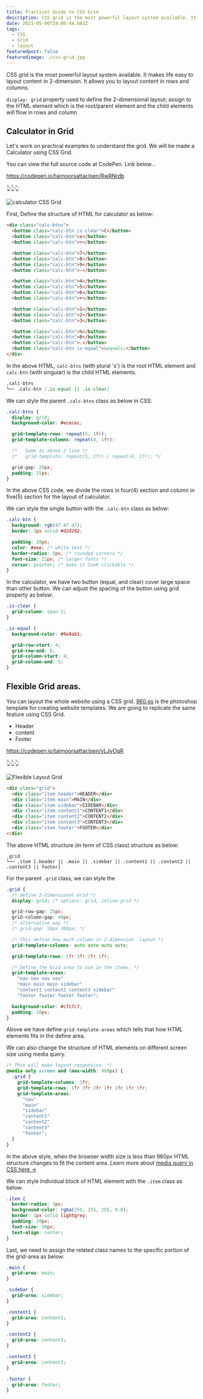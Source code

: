 ```yaml
---
title: Practical Guide to CSS Grid
description: CSS grid is the most powerful layout system available. It makes life easy to layout content in 2-dimension.
date: 2021-05-06T19:00:44.601Z
tags:
  - CSS
  - Grid
  - layout
featuredpost: false
featuredimage: ./css-grid.jpg
---
```


CSS grid is the most powerful layout system available. It makes life easy to layout content in 2-dimension. It allows you to layout content in rows and columns.

`display: grid` property used to define the 2-dimensional layout; assign to the HTML element which is the root/parent element and the child elements will flow in rows and column

## Calculator in Grid

Let's work on practical examples to understand the grid. We will be made a Calculator using CSS Grid.

You can view the full source code at CodePen. Link below...

https://codepen.io/taimoorsattar/pen/RwRNrdb

👆👆👆

![calculator CSS Grid](./calculator-css-grid.png)

First, Define the structure of HTML for calculator as below:

```html
<div class="calc-btns">
  <button class="calc-btn is-clear">C</button>
  <button class="calc-btn">x</button>
  <button class="calc-btn">÷</button>

  <button class="calc-btn">7</button>
  <button class="calc-btn">8</button>
  <button class="calc-btn">9</button>
  <button class="calc-btn">-</button>

  <button class="calc-btn">4</button>
  <button class="calc-btn">5</button>
  <button class="calc-btn">6</button>
  <button class="calc-btn">+</button>

  <button class="calc-btn">1</button>
  <button class="calc-btn">2</button>
  <button class="calc-btn">3</button>

  <button class="calc-btn">%</button>
  <button class="calc-btn">0</button>
  <button class="calc-btn">.</button>
  <button class="calc-btn is-equal">&equals;</button>
</div>
```

In the above HTML, `calc-btns` (with plural 's') is the root HTML element and `calc-btn` (with singular) is the child HTML elements.

```md
.calc-btns
└── .calc-btn [.is-equal || .is-clear]
```

We can style the parent `.calc-btns` class as below in CSS:

```css
.calc-btns {
  display: grid;
  background-color: #ececec;

  grid-template-rows: repeat(5, 1fr);
  grid-template-columns: repeat(4, 1fr);

  /*   Same as above 2 line */
  /*   grid-template: repeat(5, 1fr) / repeat(4, 1fr); */

  grid-gap: 20px;
  padding: 15px;
}
```

In the above CSS code, we divide the rows in four(4) section and column in five(5) section for the layout of calculator.

We can style the single button with the `.calc-btn` class as below:

```css
.calc-btn {
  background: rgb(47 47 47);
  border: 2px solid #d2d2d2;

  padding: 20px;
  color: #eee; /* white text */
  border-radius: 5px; /* rounded corners */
  font-size: 22px; /* larger fonts */
  cursor: pointer; /* make it look clickable */
}
```

In the calculator, we have two button (equal, and clear) cover large space than other button. We can adjust the spacing of the button using grid property as below:

```css
.is-clear {
  grid-column: span 2;
}

.is-equal {
  background-color: #9a9ab1;

  grid-row-start: 4;
  grid-row-end: 6;
  grid-column-start: 4;
  grid-column-end: 5;
}
```

## Flexible Grid areas.

You can layout the whole website using a CSS grid. [960.gs](https://960.gs) is the photoshop template for creating website templates. We are going to replicate the same feature using CSS Grid.

- Header
- content
- Footer

https://codepen.io/taimoorsattar/pen/yLJyOqR

👆👆👆

![Flexible Layout Grid](./flexible-layout-grid.png)

```html
<div class="grid">
  <div class="item header">HEADER</div>
  <div class="item main">MAIN</div>
  <div class="item sidebar">SIDEBAR</div>
  <div class="item content1">CONTENT1</div>
  <div class="item content2">CONTENT2</div>
  <div class="item content3">CONTENT3</div>
  <div class="item footer">FOOTER</div>
</div>
```

The above HTML structure (in term of CSS class) structure as below:

```
.grid
└── .item [.header || .main || .sidebar || .content1 || .content2 || .content3 || footer]
```

For the parent `.grid` class, we can style the

```css
.grid {
  /* define 2-dimensional Grid */
  display: grid; /* options: grid, inline-grid */

  grid-row-gap: 25px;
  grid-column-gap: 40px;
  /* alternative way */
  /* grid-gap: 50px 100px; */

  /* This define how much column in 2-dimension  layout */
  grid-template-columns: auto auto auto auto;

  grid-template-rows: 1fr 3fr 2fr 1fr;

  /* Define the Grid area to use in the items. */
  grid-template-areas:
    "nav nav nav nav"
    "main main main sidebar"
    "content1 content2 content3 sidebar"
    "footer footer footer footer";

  background-color: #c7c7c7;
  padding: 10px;
}
```

Above we have define `grid-template-areas` which tells that how HTML elements fits in the define area.

We can also change the structure of HTML elements on different screen size using media query.

```css
/* This will make layout responsive. */
@media only screen and (max-width: 960px) {
  .grid {
    grid-template-columns: 1fr;
    grid-template-rows: 1fr 3fr 2fr 1fr 1fr 1fr 1fr;
    grid-template-areas:
      "nav"
      "main"
      "sidebar"
      "content1"
      "content2"
      "content3"
      "footer";
  }
}
```

In the above style, when the browser width size is less than 960px HTML structure changes to fit the content area. Learn more about [media query in CSS here →](https://taimoorsattar.dev/blogs/media-queries-in-css)

We can style Individual block of HTML element with the `.item` class as below:

```css
.item {
  border-radius: 3px;
  background-color: rgba(255, 255, 255, 0.8);
  border: 1px solid lightgrey;
  padding: 20px;
  font-size: 30px;
  text-align: center;
}
```

Last, we need to assign the related class names to the specific portion of the grid-area as below:

```css
.main {
  grid-area: main;
}

.sidebar {
  grid-area: sidebar;
}

.content1 {
  grid-area: content1;
}

.content2 {
  grid-area: content2;
}

.content3 {
  grid-area: content3;
}

.footer {
  grid-area: footer;
}
```
